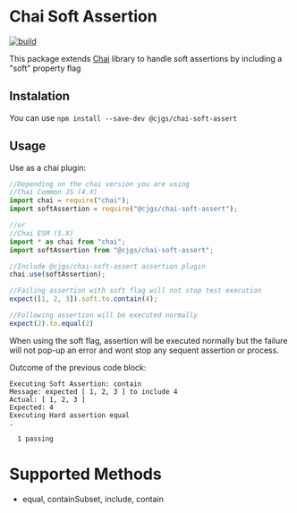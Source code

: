 # Chai Soft Assertion

[![build](https://github.com/atCarlosGutierrez/cjgs-chaisoft/actions/workflows/continuous-integration.yml/badge.svg)](https://github.com/atCarlosGutierrez/cjgs-chaisoft/actions)

This package extends [Chai](http://chaijs.com/) library to handle soft assertions by including a "soft" property flag

## Instalation

You can use `npm install --save-dev @cjgs/chai-soft-assert`

## Usage

Use as a chai plugin:

```js
//Depending on the chai version you are using
//Chai Common JS (4.X)
import chai = require("chai");
import softAssertion = require("@cjgs/chai-soft-assert");

//or
//Chai ESM (5.X)
import * as chai from "chai";
import softAssertion from "@cjgs/chai-soft-assert";

//Include @cjgs/chai-soft-assert assertion plugin
chai.use(softAssertion);

//Failing assertion with soft flag will not stop test execution
expect([1, 2, 3]).soft.to.contain(4);

//Following assertion will be executed normally
expect(2).to.equal(2)
```

When using the soft flag, assertion will be executed normally but the failure will not pop-up an error and
wont stop any sequent assertion or process.

Outcome of the previous code block:

```shell
Executing Soft Assertion: contain
Message: expected [ 1, 2, 3 ] to include 4
Actual: [ 1, 2, 3 ]
Expected: 4
Executing Hard assertion equal
.

  1 passing
```

# Supported Methods

- equal, containSubset, include, contain
